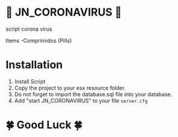 # 🧬 JN_CORONAVIRUS 🧬

script corona virus

Items
-Comprimidos (Pills)

# Installation
1. Install Script
3. Copy the project to your esx resource folder.
4. Do not forget to import the database.sql file into your database.
5. Add "start JN_CORONAVIRUS" to your file `server.cfg`

# 🍀 Good Luck  🍀
